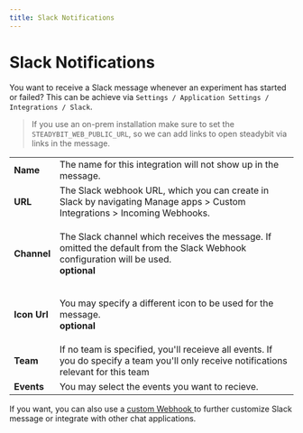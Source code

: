 ```yaml
---
title: Slack Notifications
---
```


# Slack Notifications

You want to receive a Slack message whenever an experiment has started or failed? This can be achieve via `Settings / Application Settings / Integrations / Slack`.

> If you use an on-prem installation make sure to set the `STEADYBIT_WEB_PUBLIC_URL`, so we can add links to open steadybit via links in the message.

|              |                                                                                                                                                             |
| ------------ | ----------------------------------------------------------------------------------------------------------------------------------------------------------- |
| **Name**     | The name for this integration will not show up in the message.                                                                                              |
| **URL**      | The Slack webhook URL, which you can create in Slack by navigating Manage apps > Custom Integrations > Incoming Webhooks.                                   |
| **Channel**  | <p>The Slack channel which receives the message. If omitted the default from the Slack Webhook configuration will be used.<br><strong>optional</strong></p> |
| **Icon Url** | <p>You may specify a different icon to be used for the message.<br><strong>optional</strong></p>                                                            |
| **Team**     | If no team is specified, you'll receieve all events. If you do specify a team you'll only receive notifications relevant for this team                      |
| **Events**   | You may select the events you want to recieve.                                                                                                              |

If you want, you can also use a [custom Webhook ](webhooks.md)to further customize Slack message or integrate with other chat applications.
